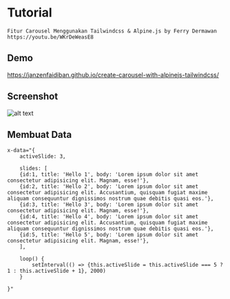 # Tutorial

    Fitur Carousel Menggunakan Tailwindcss & Alpine.js by Ferry Dermawan
    https://youtu.be/WKrDeWeasE8

## Demo
https://janzenfaidiban.github.io/create-carousel-with-alpinejs-tailwindcss/

## Screenshot

![alt text](https://raw.githubusercontent.com/janzenfaidiban/create-carousel-with-alpinejs-tailwindcss/main/screenshoot.png)



## Membuat Data

    x-data="{
        activeSlide: 3,
        
        slides: [
        {id:1, title: 'Hello 1', body: 'Lorem ipsum dolor sit amet consectetur adipisicing elit. Magnam, esse!'},
        {id:2, title: 'Hello 2', body: 'Lorem ipsum dolor sit amet consectetur adipisicing elit. Accusantium, quisquam fugiat maxime aliquam consequuntur dignissimos nostrum quae debitis quasi eos.'},
        {id:3, title: 'Hello 3', body: 'Lorem ipsum dolor sit amet consectetur adipisicing elit. Magnam, esse!'},
        {id:4, title: 'Hello 4', body: 'Lorem ipsum dolor sit amet consectetur adipisicing elit. Accusantium, quisquam fugiat maxime aliquam consequuntur dignissimos nostrum quae debitis quasi eos.'},
        {id:5, title: 'Hello 5', body: 'Lorem ipsum dolor sit amet consectetur adipisicing elit. Magnam, esse!'},
        ],

        loop() {
            setInterval(() => {this.activeSlide = this.activeSlide === 5 ? 1 : this.activeSlide + 1}, 2000)
        }
        
    }"